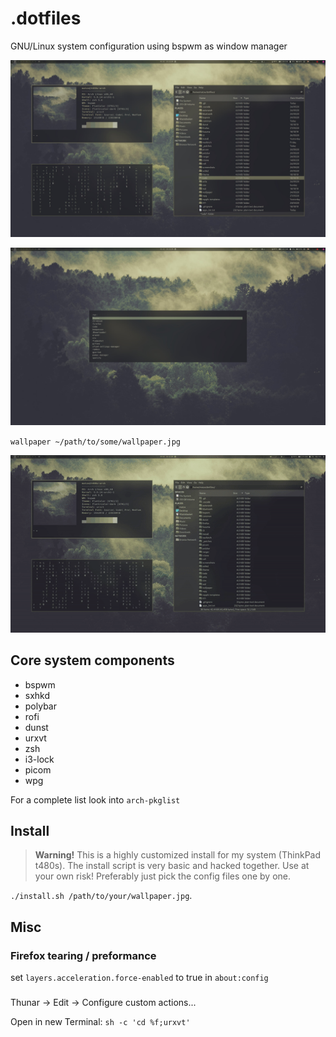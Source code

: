 # .dotfiles

GNU/Linux system configuration using bspwm as window manager

![Desktop Screenshot](https://github.com/mklan/dotfiles/blob/master/screenshots/desktop.jpg)

![Desktop Screenshot 2](https://github.com/mklan/dotfiles/blob/master/screenshots/rofi.jpg)

`wallpaper ~/path/to/some/wallpaper.jpg`

![Theme switching](https://github.com/mklan/dotfiles/blob/master/screenshots/demo.gif)

## Core system components

- bspwm
- sxhkd
- polybar
- rofi
- dunst
- urxvt
- zsh
- i3-lock
- picom
- wpg

For a complete list look into `arch-pkglist`

## Install

> **Warning!** This is a highly customized install for my system (ThinkPad t480s). The install script is very basic and hacked together. Use at your own risk! Preferably just pick the config files one by one.

`./install.sh /path/to/your/wallpaper.jpg`.

## Misc

### Firefox tearing / preformance

set `layers.acceleration.force-enabled` to true in `about:config`

###

Thunar -> Edit -> Configure custom actions...

Open in new Terminal: `sh -c 'cd %f;urxvt'`
